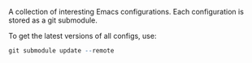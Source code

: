 A collection of interesting Emacs configurations.
Each configuration is stored as a git submodule.

To get the latest versions of all configs, use:

```r
git submodule update --remote
```
